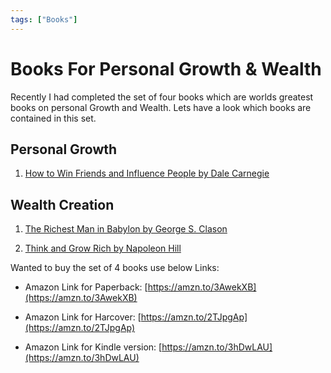 ```yaml
---
tags: ["Books"]
---
```


# Books For Personal Growth & Wealth

Recently I had completed the set of four books which are worlds greatest books on personal Growth and Wealth.
Lets have a look which books are contained in this set.

<!--truncate-->

## Personal Growth

1. [How to Win Friends and Influence People by Dale Carnegie](https://amzn.to/3hh4p0u)


## Wealth Creation

1. [The Richest Man in Babylon by George S. Clason](https://amzn.to/3qOXWwM)

2. [Think and Grow Rich by Napoleon Hill](https://amzn.to/3jS33uH)


Wanted to buy the set of 4 books use below Links:

- Amazon Link for Paperback: [https://amzn.to/3AwekXB](https://amzn.to/3AwekXB)

- Amazon Link for Harcover: [https://amzn.to/2TJpgAp](https://amzn.to/2TJpgAp)

- Amazon Link for Kindle version: [https://amzn.to/3hDwLAU](https://amzn.to/3hDwLAU)
